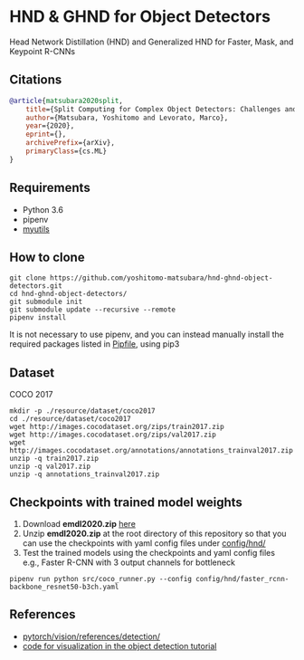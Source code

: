 # HND & GHND for Object Detectors
Head Network Distillation (HND) and Generalized HND for Faster, Mask, and Keypoint R-CNNs

## Citations
```bibtex
@article{matsubara2020split,
    title={Split Computing for Complex Object Detectors: Challenges and Preliminary Results},
    author={Matsubara, Yoshitomo and Levorato, Marco},
    year={2020},
    eprint={},
    archivePrefix={arXiv},
    primaryClass={cs.ML}
}
```

## Requirements
- Python 3.6
- pipenv
- [myutils](https://github.com/yoshitomo-matsubara/myutils)

## How to clone
```
git clone https://github.com/yoshitomo-matsubara/hnd-ghnd-object-detectors.git
cd hnd-ghnd-object-detectors/
git submodule init
git submodule update --recursive --remote
pipenv install
```
It is not necessary to use pipenv, and you can instead manually install the required packages listed in [Pipfile](Pipfile), using pip3

## Dataset
COCO 2017
```
mkdir -p ./resource/dataset/coco2017
cd ./resource/dataset/coco2017
wget http://images.cocodataset.org/zips/train2017.zip
wget http://images.cocodataset.org/zips/val2017.zip
wget http://images.cocodataset.org/annotations/annotations_trainval2017.zip
unzip -q train2017.zip
unzip -q val2017.zip
unzip -q annotations_trainval2017.zip
```

## Checkpoints with trained model weights
1. Download **emdl2020.zip** [here](https://drive.google.com/file/d/1lMwkaoxhnw260FgZoTLvWRZXajlSxKtN/view?usp=sharing)
2. Unzip **emdl2020.zip** at the root directory of this repository so that you can use the checkpoints with yaml config files under [config/hnd/](config/hnd/)
3. Test the trained models using the checkpoints and yaml config files  
e.g., Faster R-CNN with 3 output channels for bottleneck
```
pipenv run python src/coco_runner.py --config config/hnd/faster_rcnn-backbone_resnet50-b3ch.yaml
```

## References
- [pytorch/vision/references/detection/](https://github.com/pytorch/vision/tree/master/references/detection)
- [code for visualization in the object detection tutorial](https://github.com/pytorch/vision/issues/1610)
